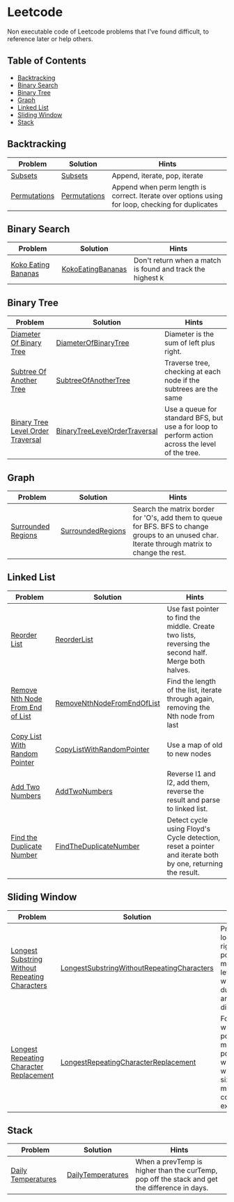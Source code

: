 # Leetcode
Non executable code of Leetcode problems that I've found difficult, to reference later or help others.

## Table of Contents
- [Backtracking](#backtracking)
- [Binary Search](#binary-search)
- [Binary Tree](#binary-tree)
- [Graph](#graph)
- [Linked List](#linked-list)
- [Sliding Window](#sliding-window)
- [Stack](#stack)

## Backtracking
| Problem | Solution | Hints |
|---|---|---|
| [Subsets](https://leetcode.com/problems/subsets) | [Subsets](Problems/Subsets/) | Append, iterate, pop, iterate |
| [Permutations](https://leetcode.com/problems/permutations) | [Permutations](Problems/Permutations/) | Append when perm length is correct. Iterate over options using for loop, checking for duplicates |

## Binary Search
| Problem | Solution | Hints |
|---|---|---|
| [Koko Eating Bananas](https://leetcode.com/problems/koko-eating-bananas) | [KokoEatingBananas](Problems/KokoEatingBananas/) | Don't return when a match is found and track the highest k |

## Binary Tree
| Problem | Solution | Hints |
|---|---|---|
| [Diameter Of Binary Tree](https://leetcode.com/problems/diameter-of-binary-tree/) | [DiameterOfBinaryTree](Problems/DiameterOfBinaryTree/) | Diameter is the sum of left plus right. |
| [Subtree Of Another Tree](https://leetcode.com/problems/subtree-of-another-tree) | [SubtreeOfAnotherTree](Problems/SubtreeOfAnotherTree/) | Traverse tree, checking at each node if the subtrees are the same |
| [Binary Tree Level Order Traversal](https://leetcode.com/problems/binary-tree-level-order-traversal) | [BinaryTreeLevelOrderTraversal](Problems/BinaryTreeLevelOrderTraversal/) | Use a queue for standard BFS, but use a for loop to perform action across the level of the tree. |

## Graph
| Problem | Solution | Hints |
|---|---|---|
| [Surrounded Regions](https://leetcode.com/problems/surrounded-regions) | [SurroundedRegions](Problems/SurroundedRegions/) | Search the matrix border for 'O's, add them to queue for BFS. BFS to change groups to an unused char. Iterate through matrix to change the rest. |

## Linked List
| Problem | Solution | Hints |
|---|---|---|
| [Reorder List](https://leetcode.com/problems/reorder-list) | [ReorderList](Problems/ReorderList/) | Use fast pointer to find the middle. Create two lists, reversing the second half. Merge both halves. |
| [Remove Nth Node From End of List](https://leetcode.com/problems/remove-nth-node-from-end-of-list) | [RemoveNthNodeFromEndOfList](Problems/RemoveNthNodeFromEndOfList/) | Find the length of the list, iterate through again, removing the Nth node from last |
| [Copy List With Random Pointer](https://leetcode.com/problems/copy-list-with-random-pointer) | [CopyListWithRandomPointer](Problems/CopyListWithRandomPointer/) | Use a map of old to new nodes |
| [Add Two Numbers](https://leetcode.com/problems/add-two-numbers) | [AddTwoNumbers](Problems/AddTwoNumbers/) | Reverse l1 and l2, add them, reverse the result and parse to linked list. |
| [Find the Duplicate Number](https://leetcode.com/problems/find-the-duplicate-number) | [FindTheDuplicateNumber](Problems/FindTheDuplicateNumber) | Detect cycle using Floyd's Cycle detection, reset a pointer and iterate both by one, returning the result. |

## Sliding Window
| Problem | Solution | Hints |
|---|---|---|
| [Longest Substring Without Repeating Characters](https://leetcode.com/problems/longest-substring-without-repeating-characters) | [LongestSubstringWithoutRepeatingCharacters](Problems/LongestSubstringWithoutRepeatingCharacters/) | Primary loop with right pointer, moving the left pointer when duplicates are discovered. |
| [Longest Repeating Character Replacement](https://leetcode.com/problems/longest-repeating-character-replacement) | [LongestRepeatingCharacterReplacement](Problems/LongestRepeatingCharacterReplacement) | For loop with right pointer, move left pointer when window size minus max letter count exceeds k. |

## Stack
| Problem | Solution | Hints |
|---|---|---|
| [Daily Temperatures](https://leetcode.com/problems/daily-temperatures) | [DailyTemperatures](Problems/DailyTemperatures/) | When a prevTemp is higher than the curTemp, pop off the stack and get the difference in days. |
